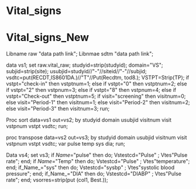 # Vital_signs
# Vital_signs_New 
Libname raw "data path link";
Libnmae sdtm "data path link";

data vs1;
set raw.vital_raw;
studyid=strip(studyid);
domain="VS";
subjid=strip(site);
usubjid=studyid//"-"//siteid//"-"//subjid;
vsdtc=put(RECDT,IS8601DA.)//"T"//Put(Recdtm, tod8.);
VSTPT=Strip(TP);
if vstpt="check-in" then vstptnum=1;
else if vstpt="0" then vstptnum=2;
else if vstpt="2" then vstpnum=3;
else if vstpt="8" then vstpnum=4;
else if vstpt="Check-out" then vstptnum=5;
if visit="screening" then visitnum=0;
else visit="Period-1" then visitnum=1;
else visit="Period-2" then visitnum=2;
else visit="Period-3" then visitnum=3;
run;

Proc sort data=vs1 out=vs2;
by studyid domain usubjid visitnum visit vstpnum vstpt vsdtc;
run;

proc transpose data=vs2 out=vs3;
by studyid domain usubjid visitnum visit vstpnum vstpt vsdtc;
var pulse temp sys dia;
run;

Data vs4;
set vs3;
if _Name_="pulse" then do; Vstestcd="Pulse" ; Vtes"Pulse rate"; end;
if _Name_="Temp" then do; Vstestcd="Pulse" ; Vtes"temperature"; end;
if_Name_="sys" then do; Vstestcd="sysbp" ; Vtes"systolic blood pressure"; end;
if_Name_="DIA" then do; Vstestcd="DIABP" ; Vtes"Pulse rate"; end;
vsorres=strip(put (col1, Best.));
